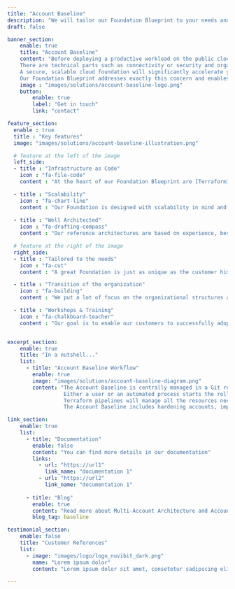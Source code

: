 ```yaml
---
title: "Account Baseline"
description: "We will tailor our Foundation Blueprint to your needs and enable you to deliver Foundation Capabilities to your Cloud Workload Development Teams with a high level of maturity."
draft: false

banner_section:
    enable: true
    title: "Account Baseline"
    content: "Before deploying a productive workload on the public cloud there are many moving parts which have to be coordinated. 
    There are technical parts such as connectivity or security and organizational parts such as finance or operations.
    A secure, scalable cloud foundation will significantly accelerate your cloud adoption journey and is one of the most important and hardest challenges.<br/><br/>
    Our Foundation Blueprint addresses exactly this concern and enables your organization to efficiently build a tailored Cloud Foundation."
    image : "images/solutions/account-baseline-logo.png"
    button:
        enable: true
        label: "Get in touch"
        link: "contact"

feature_section:
  enable : true
  title : "Key features"
  image: "images/solutions/account-baseline-illustration.png"

  # feature at the left of the image
  left_side:
  - title : "Infrastructure as Code"
    icon : "fa-file-code"
    content : "At the heart of our Foundation Blueprint are [Terraform](https://www.terraform.io/intro/index.html 'Introduction to Terraform') modules, which dramatically simplify the management of the entire Cloud Foundation."

  - title : "Scalability"
    icon : "fa-chart-line"
    content : "Our Foundation is designed with scalability in mind and can grow with your workloads."
    
  - title : "Well Architected"
    icon : "fa-drafting-compass"
    content : "Our reference architectures are based on experience, best practices and the [AWS Well-Architected Framework](https://aws.amazon.com/architecture/well-architected 'AWS Well-Architected')."

  # feature at the right of the image
  right_side:
  - title : "Tailored to the needs"
    icon : "fa-cut"
    content : "A great Foundation is just as unique as the customer himself and that's why we adjust our Blueprint exactly to your needs."

  - title : "Transition of the organization"
    icon : "fa-building"
    content : "We put a lot of focus on the organizational structures and cloud strategy to maximize opportunities for success."

  - title : "Workshops & Training"
    icon : "fa-chalkboard-teacher"
    content : "Our goal is to enable our customers to successfully adopt and operate our Foundation Blueprint."


excerpt_section:
    enable: true
    title: "In a nutshell..."
    list:
      - title: "Account Baseline Workflow"
        enable: true
        image: "images/solutions/account-baseline-diagram.png"
        content: "The Account Baseline is centrally managed in a Git repository via Terraform.
                  Either a user or an automated process starts the rollout of the baseline across multiple accounts.
                  Terraform pipelines will manage all the resources necessary for the account base configuration.<br/>
                  The Account Baseline includes hardening accounts, implementing compliance and security policies, and connecting accounts to the Foundation."

link_section:
    enable: true
    list:
      - title: "Documentation"
        enable: false
        content: "You can find more details in our documentation"
        links:
          - url: "https://url1"
            link_name: "documentation 1"
          - url: "https://url2"
            link_name: "documentation 1"
      
      - title: "Blog"
        enable: true
        content: "Read more about Multi-Account Architecture and Account Baseline in these blog posts"
        blog_tag: baseline

testimonial_section:
    enable: false
    title: "Customer References"
    list:
      - image: "images/logo/logo_nuvibit_dark.png"
        name: "Lorem ipsum dolor"
        content: "Lorem ipsum dolor sit amet, consetetur sadipscing elitr, sed diam nonumy eirmod tempor invidunt"

---
```

